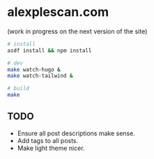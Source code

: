 # alexplescan.com

(work in progress on the next version of the site)

```bash
# install
asdf install && npm install

# dev
make watch-hugo &
make watch-tailwind &

# build
make
```

## TODO

- Ensure all post descriptions make sense.
- Add tags to all posts.
- Make light theme nicer.
